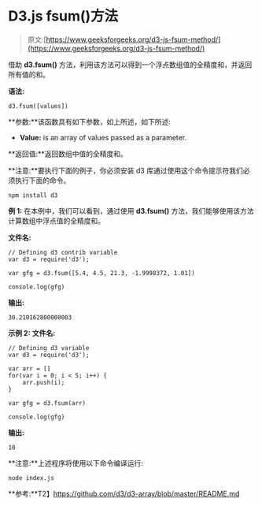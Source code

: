 # D3.js fsum()方法

> 原文:[https://www.geeksforgeeks.org/d3-js-fsum-method/](https://www.geeksforgeeks.org/d3-js-fsum-method/)

借助 **d3.fsum()** 方法，利用该方法可以得到一个浮点数组值的全精度和，并返回所有值的和。

**语法:**

```
d3.fsum([values])

```

**参数:**该函数具有如下参数，如上所述，如下所述:

*   **Value:** is an array of values passed as a parameter.

**返回值:**返回数组中值的全精度和。

**注意:**要执行下面的例子，你必须安装 d3 库通过使用这个命令提示符我们必须执行下面的命令。

```
npm install d3

```

**例 1:** 在本例中，我们可以看到，通过使用 **d3.fsum()** 方法，我们能够使用该方法计算数组中浮点值的全精度和。

**文件名:**

```
// Defining d3 contrib variable  
var d3 = require('d3');

var gfg = d3.fsum([5.4, 4.5, 21.3, -1.9998372, 1.01])

console.log(gfg)
```

**输出:**

```
30.210162800000003

```

**示例 2:** **文件名:**

```
// Defining d3 variable  
var d3 = require('d3');

var arr = []
for(var i = 0; i < 5; i++) {
    arr.push(i);
}

var gfg = d3.fsum(arr)

console.log(gfg)
```

**输出:**

```
10
```

**注意:**上述程序将使用以下命令编译运行:

```
node index.js
```

**参考:**T2】https://github.com/d3/d3-array/blob/master/README.md